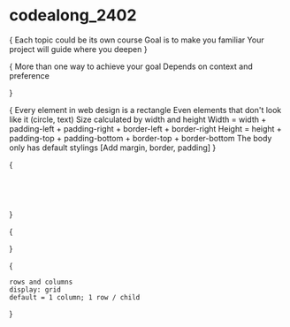 # codealong_2402
<!-- Just an intro --> 
{
    Each topic could be its own course
    Goal is to make you familiar
    Your project will guide where you deepen
}
<!-- Test comment --> 
{
    More than one way to achieve your goal
    Depends on context and preference

}
<!-- box model --> 
{
    <!DOCTYPE html>
    <html>
        <head></head>
        <body></body>
    </html>
    Every element in web design is a rectangle
    Even elements that don't look like it (circle, text)
    Size calculated by width and height
    Width = width + padding-left + padding-right + border-left + border-right
    Height = height + padding-top + padding-bottom + border-top + border-bottom
    The body only has default stylings
    [Add margin, border, padding]
}
<!-- flow layout -->
{
    <header></header>        
    <nav></nav>
    <section></section>
    <section></section>
    <section></section>
    <section></section>
    <footer></footer>
}
<!-- centering a div -->
{
    
}

<!-- CSS Grid --> {
    rows and columns
    display: grid
    default = 1 column; 1 row / child
    
}
